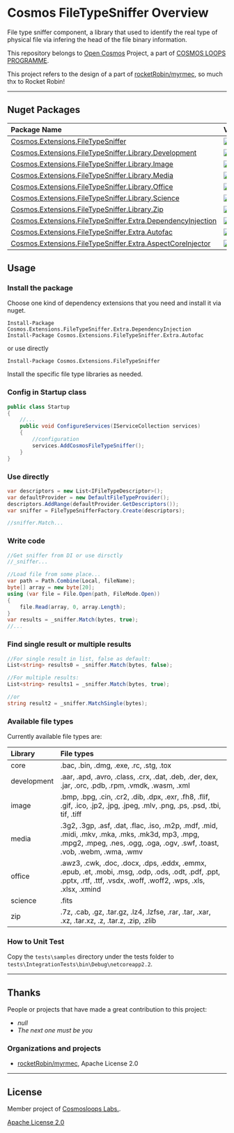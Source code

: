 # Cosmos FileTypeSniffer Overview

File type sniffer component, a library that used to identify the real type of physical file via infering the head of the file binary information.

This repository belongs to [Open Cosmos](https://github.com/cosmos-open) Project, a part of [COSMOS LOOPS PROGRAMME](https://github.com/cosmos-loops/).

This project refers to the design of a part of [rocketRobin/myrmec](https://github.com/rocketRobin/myrmec), so much thx to Rocket Robin!

---

## Nuget Packages

| Package Name                                                                                                                                                                           | Version                                                                                                           | Downloads                                                                                                          |
| :------------------------------------------------------------------------------------------------------------------------------------------------------------------------------------- | :---------------------------------------------------------------------------------------------------------------- | :----------------------------------------------------------------------------------------------------------------- |
| [Cosmos.Extensions.FileTypeSniffer](https://www.nuget.org/packages/Cosmos.Extensions.FileTypeSniffer/)                                                               | ![](https://img.shields.io/nuget/v/Cosmos.Extensions.FileTypeSniffer.svg)                                | ![](https://img.shields.io/nuget/dt/Cosmos.Extensions.FileTypeSniffer.svg)                                |
| [Cosmos.Extensions.FileTypeSniffer.Library.Development](https://www.nuget.org/packages/Cosmos.Extensions.FileTypeSniffer.Library.Development/)                       | ![](https://img.shields.io/nuget/v/Cosmos.Extensions.FileTypeSniffer.Library.Development.svg)            | ![](https://img.shields.io/nuget/dt/Cosmos.Extensions.FileTypeSniffer.Library.Development.svg)            |
| [Cosmos.Extensions.FileTypeSniffer.Library.Image](https://www.nuget.org/packages/Cosmos.Extensions.FileTypeSniffer.Library.Image/)                                   | ![](https://img.shields.io/nuget/v/Cosmos.Extensions.FileTypeSniffer.Library.Image.svg)                  | ![](https://img.shields.io/nuget/dt/Cosmos.Extensions.FileTypeSniffer.Library.Image.svg)                  |
| [Cosmos.Extensions.FileTypeSniffer.Library.Media](https://www.nuget.org/packages/Cosmos.Extensions.FileTypeSniffer.Library.Media/)                                   | ![](https://img.shields.io/nuget/v/Cosmos.Extensions.FileTypeSniffer.Library.Media.svg)                  | ![](https://img.shields.io/nuget/dt/Cosmos.Extensions.FileTypeSniffer.Library.Media.svg)                  |
| [Cosmos.Extensions.FileTypeSniffer.Library.Office](https://www.nuget.org/packages/Cosmos.Extensions.FileTypeSniffer.Library.Office/)                                 | ![](https://img.shields.io/nuget/v/Cosmos.Extensions.FileTypeSniffer.Library.Office.svg)                 | ![](https://img.shields.io/nuget/dt/Cosmos.Extensions.FileTypeSniffer.Library.Office.svg)                 |
| [Cosmos.Extensions.FileTypeSniffer.Library.Science](https://www.nuget.org/packages/Cosmos.Extensions.FileTypeSniffer.Library.Science/)                               | ![](https://img.shields.io/nuget/v/Cosmos.Extensions.FileTypeSniffer.Library.Science.svg)                | ![](https://img.shields.io/nuget/dt/Cosmos.Extensions.FileTypeSniffer.Library.Science.svg)                |
| [Cosmos.Extensions.FileTypeSniffer.Library.Zip](https://www.nuget.org/packages/Cosmos.Extensions.FileTypeSniffer.Library.Zip/)                                       | ![](https://img.shields.io/nuget/v/Cosmos.Extensions.FileTypeSniffer.Library.Zip.svg)                    | ![](https://img.shields.io/nuget/dt/Cosmos.Extensions.FileTypeSniffer.Library.Zip.svg)                    |
| [Cosmos.Extensions.FileTypeSniffer.Extra.DependencyInjection](https://www.nuget.org/packages/Cosmos.Extensions.FileTypeSniffer.Extra.DependencyInjection/)           | ![](https://img.shields.io/nuget/v/Cosmos.Extensions.FileTypeSniffer.Extra.DependencyInjection.svg)      | ![](https://img.shields.io/nuget/dt/Cosmos.Extensions.FileTypeSniffer.Extra.DependencyInjection.svg)      |
| [Cosmos.Extensions.FileTypeSniffer.Extra.Autofac](https://www.nuget.org/packages/Cosmos.Extensions.FileTypeSniffer.Extra.Autofac/)                                   | ![](https://img.shields.io/nuget/v/Cosmos.Extensions.FileTypeSniffer.Extra.Autofac.svg)                  | ![](https://img.shields.io/nuget/dt/Cosmos.Extensions.FileTypeSniffer.Extra.Autofac.svg)                  |
| [Cosmos.Extensions.FileTypeSniffer.Extra.AspectCoreInjector](https://www.nuget.org/packages/Cosmos.Extensions.FileTypeSniffer.Extra.AspectCoreInjector/)             | ![](https://img.shields.io/nuget/v/Cosmos.Extensions.FileTypeSniffer.Extra.AspectCoreInjector.svg)       | ![](https://img.shields.io/nuget/dt/Cosmos.Extensions.FileTypeSniffer.Extra.AspectCoreInjector.svg)       |

## Usage

### Install the package

Choose one kind of dependency extensions that you need and install it via nuget.

```
Install-Package Cosmos.Extensions.FileTypeSniffer.Extra.DependencyInjection
Install-Package Cosmos.Extensions.FileTypeSniffer.Extra.Autofac
```

or use directly

```
Install-Package Cosmos.Extensions.FileTypeSniffer
```

Install the specific file type libraries as needed.

### Config in Startup class

```c#
public class Startup
{
    //...
    public void ConfigureServices(IServiceCollection services)
    {
        //configuration
        services.AddCosmosFileTypeSniffer();
    }
}
```

### Use directly

```c#
var descriptors = new List<IFileTypeDescriptor>();
var defaultProvider = new DefaultFileTypeProvider();
descriptors.AddRange(defaultProvider.GetDescriptors());
var sniffer = FileTypeSnifferFactory.Create(descriptors);

//sniffer.Match...
```

### Write code

```c#
//Get sniffer from DI or use dirsctly
//_sniffer...

//Load file from some place...
var path = Path.Combine(Local, fileName);
byte[] array = new byte[20];
using (var file = File.Open(path, FileMode.Open))
{
    file.Read(array, 0, array.Length);
}
var results = _sniffer.Match(bytes, true);
//...
```

### Find single result or multiple results

```c#
//For single result in list, false as default:
List<string> results0 = _sniffer.Match(bytes, false);

//For multiple results:
List<string> results1 = _sniffer.Match(bytes, true);

//or
string result2 = _sniffer.MatchSingle(bytes);
```

### Available file types

Currently available file types are:

| Library     | File types                                                                                                                                                                    |
| :---------- | :---------------------------------------------------------------------------------------------------------------------------------------------------------------------------- |
| core        | .bac, .bin, .dmg, .exe, .rc, .stg, .tox                                                                                                                                       |
| development | .aar, .apd, .avro, .class, .crx, .dat, .deb, .der, dex, .jar, .orc, .pdb, .rpm, .vmdk, .wasm, .xml                                                                            |
| image       | .bmp, .bpg, .cin, .cr2, .dib, .dpx, .exr, .fh8, .flif, .gif, .ico, .jp2, .jpg, .jpeg, .mlv, .png, .ps, .psd, .tbi, tif, .tiff                                                 |
| media       | .3g2, .3gp, .asf, .dat, .flac, .iso, .m2p, .mdf, .mid, .midi, .mkv, .mka, .mks, .mk3d, mp3, .mpg, .mpg2, .mpeg, .nes, .ogg, .oga, .ogv, .swf, .toast, .vob, .webm, .wma, .wmv |
| office      | .awz3, .cwk, .doc, .docx, .dps, .eddx, .emmx, .epub, .et, .mobi, .msg, .odp, .ods, .odt, .pdf, .ppt, .pptx, .rtf, .ttf, .vsdx, .woff, .woff2, .wps, .xls, .xlsx, .xmind       |
| science     | .fits                                                                                                                                                                         |
| zip         | .7z, .cab, .gz, .tar.gz, .lz4, .lzfse, .rar, .tar, .xar, .xz, .tar.xz, .z, .tar.z, .zip, .zlib                                                                                |

### How to Unit Test

Copy the `tests\samples` directory under the tests folder to `tests\IntegrationTests\bin\Debug\netcoreapp2.2`.

---

## Thanks

People or projects that have made a great contribution to this project:

- _null_
- _The next one must be you_

### Organizations and projects

- [rocketRobin/myrmec](https://github.com/rocketRobin/myrmec), Apache License 2.0

---

## License

Member project of [Cosmosloops Labs.](https://github.com/cosmos-loops).

[Apache License 2.0](/LICENSE)
